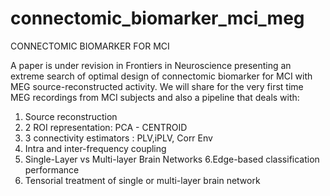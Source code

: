 # connectomic_biomarker_mci_meg
CONNECTOMIC BIOMARKER FOR MCI


A paper is under revision in Frontiers in Neuroscience presenting an extreme search of optimal design of connectomic biomarker for MCI
with MEG source-reconstructed activity.
We will share for the very first time MEG recordings from MCI subjects and also a pipeline that deals with:

1. Source reconstruction
2. 2 ROI representation: PCA - CENTROID
3. 3 connectivity estimators : PLV,iPLV, Corr Env
4. Intra and inter-frequency coupling
5. Single-Layer vs Multi-layer Brain Networks
6.Edge-based classification performance
7. Tensorial treatment of single or multi-layer brain network
